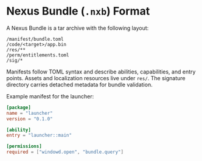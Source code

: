 # Nexus Bundle (`.nxb`) Format

A Nexus Bundle is a tar archive with the following layout:

```text
/manifest/bundle.toml
/code/<target>/app.bin
/res/**
/perm/entitlements.toml
/sig/*
```

Manifests follow TOML syntax and describe abilities, capabilities, and entry points. Assets and localization resources live under `res/`. The signature directory carries detached metadata for bundle validation.

Example manifest for the launcher:

```toml
[package]
name = "launcher"
version = "0.1.0"

[ability]
entry = "launcher::main"

[permissions]
required = ["windowd.open", "bundle.query"]
```
